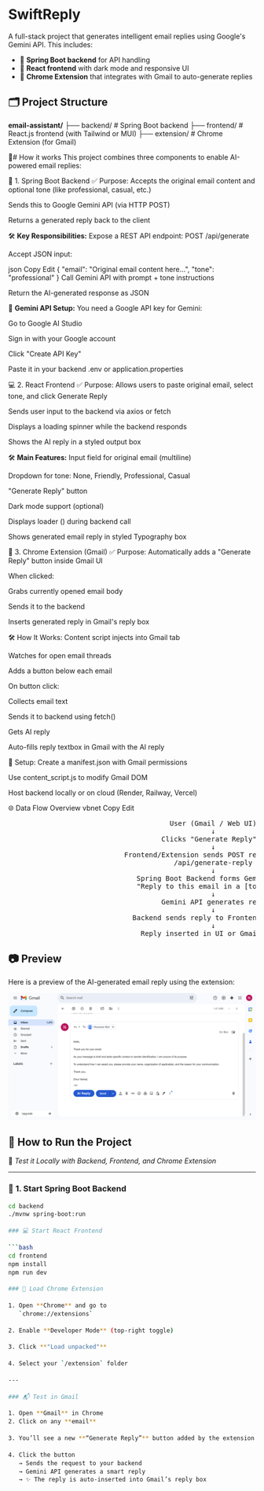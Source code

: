 ﻿# SwiftReply

A full-stack project that generates intelligent email replies using Google's Gemini API. This includes:

- 🚀 **Spring Boot backend** for API handling  
- 🎨 **React frontend** with dark mode and responsive UI  
- 🧩 **Chrome Extension** that integrates with Gmail to auto-generate replies

## 🗂️ Project Structure
**email-assistant/**
├── backend/ # Spring Boot backend
├── frontend/ # React.js frontend (with Tailwind or MUI)
├── extension/ # Chrome Extension (for Gmail)

📌# How it works
This project combines three components to enable AI-powered email replies:

🧱 1. Spring Boot Backend
✅ Purpose:
Accepts the original email content and optional tone (like professional, casual, etc.)

Sends this to Google Gemini API (via HTTP POST)

Returns a generated reply back to the client

🛠️ **Key Responsibilities:**
Expose a REST API endpoint:
POST /api/generate

Accept JSON input:

json
Copy
Edit
{
  "email": "Original email content here...",
  "tone": "professional"
}
Call Gemini API with prompt + tone instructions

Return the AI-generated response as JSON

🔐 **Gemini API Setup:**
You need a Google API key for Gemini:

Go to Google AI Studio

Sign in with your Google account

Click "Create API Key"

Paste it in your backend .env or application.properties

💻 2. React Frontend
✅ Purpose:
Allows users to paste original email, select tone, and click Generate Reply

Sends user input to the backend via axios or fetch

Displays a loading spinner while the backend responds

Shows the AI reply in a styled output box

🛠️ **Main Features:**
Input field for original email (multiline)

Dropdown for tone: None, Friendly, Professional, Casual

"Generate Reply" button

Dark mode support (optional)

Displays loader (<CircularProgress />) during backend call

Shows generated email reply in styled Typography box

🧩 3. Chrome Extension (Gmail)
✅ Purpose:
Automatically adds a "Generate Reply" button inside Gmail UI

When clicked:

Grabs currently opened email body

Sends it to the backend

Inserts generated reply in Gmail's reply box

🛠️ How It Works:
Content script injects into Gmail tab

Watches for open email threads

Adds a button below each email

On button click:

Collects email text

Sends it to backend using fetch()

Gets AI reply

Auto-fills reply textbox in Gmail with the AI reply

🔐 Setup:
Create a manifest.json with Gmail permissions

Use content_script.js to modify Gmail DOM

Host backend locally or on cloud (Render, Railway, Vercel)

🌐 Data Flow Overview
vbnet
Copy
Edit
<p align="center">
<pre>
                                       User (Gmail / Web UI)
                                                 ↓
                                     Clicks "Generate Reply"
                                                 ↓
                            Frontend/Extension sends POST request to backend:
                                        /api/generate-reply
                                                 ↓
                               Spring Boot Backend forms Gemini API prompt:
                               "Reply to this email in a [tone] tone: ..."
                                                 ↓
                                     Gemini API generates reply
                                                 ↓
                              Backend sends reply to Frontend/Extension
                                                 ↓
                                Reply inserted in UI or Gmail textbox
</pre>
</p>



## 📷 Preview

Here is a preview of the AI-generated email reply using the extension:

![AI Reply Preview](./assets/Screenshot%202025-07-26%20142836.png)

## 🎯 **How to Run the Project**  
🧪 *Test it Locally with Backend, Frontend, and Chrome Extension*

---

### 🔧 **1. Start Spring Boot Backend**

```bash
cd backend
./mvnw spring-boot:run

### 💻 Start React Frontend

```bash
cd frontend
npm install
npm run dev

### 🧩 Load Chrome Extension

1. Open **Chrome** and go to  
   `chrome://extensions`

2. Enable **Developer Mode** (top-right toggle)

3. Click **"Load unpacked"**

4. Select your `/extension` folder

---

### 📬 Test in Gmail

1. Open **Gmail** in Chrome  
2. Click on any **email**

3. You’ll see a new **“Generate Reply”** button added by the extension

4. Click the button  
   → Sends the request to your backend  
   → Gemini API generates a smart reply  
   → ✨ The reply is auto-inserted into Gmail’s reply box




